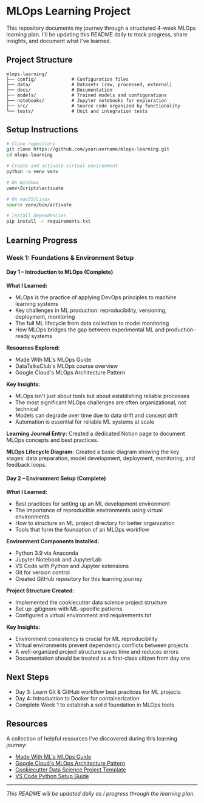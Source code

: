 # MLOps Learning Project

This repository documents my journey through a structured 4-week MLOps learning plan. I'll be updating this README daily to track progress, share insights, and document what I've learned.

## Project Structure

```
mlops-learning/
├── config/             # Configuration files
├── data/               # Datasets (raw, processed, external)
├── docs/               # Documentation
├── models/             # Trained models and configurations
├── notebooks/          # Jupyter notebooks for exploration
├── src/                # Source code organized by functionality
└── tests/              # Unit and integration tests
```

## Setup Instructions

```bash
# Clone repository
git clone https://github.com/yourusername/mlops-learning.git
cd mlops-learning

# Create and activate virtual environment
python -m venv venv

# On Windows
venv\Scripts\activate

# On macOS/Linux
source venv/bin/activate

# Install dependencies
pip install -r requirements.txt
```

## Learning Progress

### Week 1: Foundations & Environment Setup

#### Day 1 – Introduction to MLOps (Complete)

**What I Learned:**
- MLOps is the practice of applying DevOps principles to machine learning systems
- Key challenges in ML production: reproducibility, versioning, deployment, monitoring
- The full ML lifecycle from data collection to model monitoring
- How MLOps bridges the gap between experimental ML and production-ready systems

**Resources Explored:**
- Made With ML's MLOps Guide
- DataTalksClub's MLOps course overview
- Google Cloud's MLOps Architecture Pattern

**Key Insights:**
- MLOps isn't just about tools but about establishing reliable processes
- The most significant MLOps challenges are often organizational, not technical
- Models can degrade over time due to data drift and concept drift
- Automation is essential for reliable ML systems at scale

**Learning Journal Entry:** Created a dedicated Notion page to document MLOps concepts and best practices.

**MLOps Lifecycle Diagram:** Created a basic diagram showing the key stages: data preparation, model development, deployment, monitoring, and feedback loops.

#### Day 2 – Environment Setup (Complete)

**What I Learned:**
- Best practices for setting up an ML development environment
- The importance of reproducible environments using virtual environments
- How to structure an ML project directory for better organization
- Tools that form the foundation of an MLOps workflow

**Environment Components Installed:**
- Python 3.9 via Anaconda
- Jupyter Notebook and JupyterLab
- VS Code with Python and Jupyter extensions
- Git for version control
- Created GitHub repository for this learning journey

**Project Structure Created:**
- Implemented the cookiecutter data science project structure
- Set up .gitignore with ML-specific patterns
- Configured a virtual environment and requirements.txt

**Key Insights:**
- Environment consistency is crucial for ML reproducibility
- Virtual environments prevent dependency conflicts between projects
- A well-organized project structure saves time and reduces errors
- Documentation should be treated as a first-class citizen from day one

## Next Steps

- Day 3: Learn Git & GitHub workflow best practices for ML projects
- Day 4: Introduction to Docker for containerization
- Complete Week 1 to establish a solid foundation in MLOps tools

## Resources

A collection of helpful resources I've discovered during this learning journey:

- [Made With ML's MLOps Guide](https://madewithml.com/courses/mlops/)
- [Google Cloud's MLOps Architecture Pattern](https://cloud.google.com/architecture/mlops-continuous-delivery-and-automation-pipelines-in-machine-learning)
- [Cookiecutter Data Science Project Template](https://drivendata.github.io/cookiecutter-data-science/)
- [VS Code Python Setup Guide](https://code.visualstudio.com/docs/python/python-tutorial)

---

*This README will be updated daily as I progress through the learning plan.*